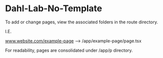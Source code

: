 # Dahl-Lab-No-Template

To add or change pages, view the associated folders in the route directory.

I.E. 

www.website.com/example-page --> /app/example-page/page.tsx

For readability, pages are consolidated under /app/p directory.